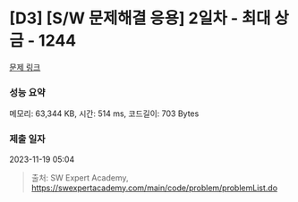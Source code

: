# [D3] [S/W 문제해결 응용] 2일차 - 최대 상금 - 1244 

[문제 링크](https://swexpertacademy.com/main/code/problem/problemDetail.do?contestProbId=AV15Khn6AN0CFAYD) 

### 성능 요약

메모리: 63,344 KB, 시간: 514 ms, 코드길이: 703 Bytes

### 제출 일자

2023-11-19 05:04



> 출처: SW Expert Academy, https://swexpertacademy.com/main/code/problem/problemList.do